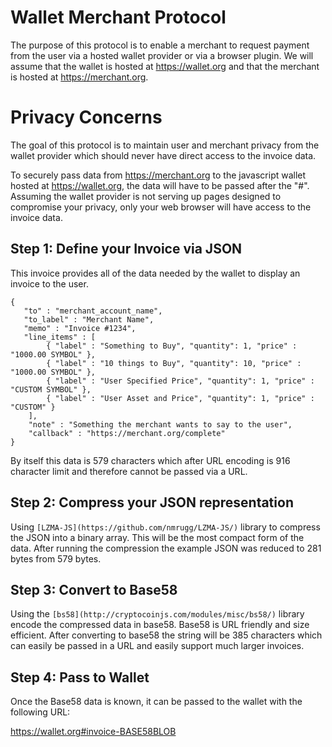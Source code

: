 # Wallet Merchant Protocol

The purpose of this protocol is to enable a merchant to request payment from the user via a hosted wallet provider or via a browser plugin.  We will assume that the wallet is hosted at https://wallet.org and that the merchant is hosted at https://merchant.org.

# Privacy Concerns

The goal of this protocol is to maintain user and merchant privacy from the wallet provider which should never have direct access to the invoice data.

To securely pass data from https://merchant.org to the javascript wallet hosted at https://wallet.org, the data will have to be passed after the "#".  Assuming the wallet provider is not serving up pages designed to compromise your privacy, only your web browser will have access to the invoice data.  

## Step 1: Define your Invoice via JSON 

This invoice provides all of the data needed by the wallet to display an invoice to the user. 

```
{
   "to" : "merchant_account_name",
   "to_label" : "Merchant Name",
   "memo" : "Invoice #1234",
   "line_items" : [
        { "label" : "Something to Buy", "quantity": 1, "price" : "1000.00 SYMBOL" },
        { "label" : "10 things to Buy", "quantity": 10, "price" : "1000.00 SYMBOL" },
        { "label" : "User Specified Price", "quantity": 1, "price" : "CUSTOM SYMBOL" },
        { "label" : "User Asset and Price", "quantity": 1, "price" : "CUSTOM" }
    ],
    "note" : "Something the merchant wants to say to the user",
    "callback" : "https://merchant.org/complete"
}
```
 By itself this data is 579 characters which after URL encoding is 916 character limit and therefore cannot be passed via a URL.

## Step 2: Compress your JSON representation

Using `[LZMA-JS](https://github.com/nmrugg/LZMA-JS/)` library to compress the JSON into a binary array.  This will be the most compact form of the data.  After running the compression the example JSON was reduced to 281 bytes from 579 bytes.

## Step 3: Convert to Base58 

Using the `[bs58](http://cryptocoinjs.com/modules/misc/bs58/)` library encode the compressed data in base58.  Base58 is URL friendly and size efficient.  After converting to base58 the string will be 385 characters which can easily be passed in a URL and easily support much larger invoices. 

## Step 4: Pass to Wallet

Once the Base58 data is known, it can be passed to the wallet with the following URL:

https://wallet.org#invoice-BASE58BLOB



  
